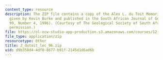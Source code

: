 ```yaml
---
content_type: resource
description: The ZIP file contains a copy of the Alex L. du Toit Memorial Lectures
  given by Kevin Burke and published in the South African Journal of Geology (Volume
  99, Number 4, 1996). (Courtesy of The Geological Society of South Africa. Used with
  permission.)
file: https://ol-ocw-studio-app-production.s3.amazonaws.com/courses/12-453-crosby-lectures-in-geology-history-of-africa-fall-2005/d9b358d44df08677b91f2145d1d6ad6b_2_dutoit_lec_96.zip
file_type: application/zip
resourcetype: Other
title: 2_dutoit_lec_96.zip
uid: d9b358d4-4df0-8677-b91f-2145d1d6ad6b
---
```


